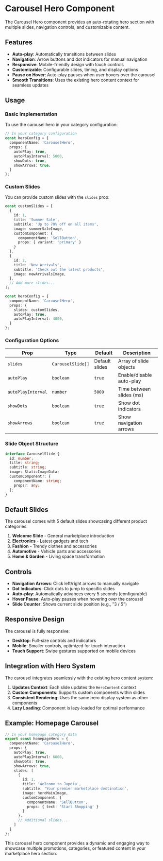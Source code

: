 # Carousel Hero Component

The Carousel Hero component provides an auto-rotating hero section with multiple slides, navigation controls, and customizable content.

## Features

- **Auto-play**: Automatically transitions between slides
- **Navigation**: Arrow buttons and dot indicators for manual navigation
- **Responsive**: Mobile-friendly design with touch controls
- **Customizable**: Configurable slides, timing, and display options
- **Pause on Hover**: Auto-play pauses when user hovers over the carousel
- **Smooth Transitions**: Uses the existing hero content context for seamless updates

## Usage

### Basic Implementation

To use the carousel hero in your category configuration:

```typescript
// In your category configuration
const heroConfig = {
  componentName: 'CarouselHero',
  props: {
    autoPlay: true,
    autoPlayInterval: 5000,
    showDots: true,
    showArrows: true,
  }
};
```

### Custom Slides

You can provide custom slides with the `slides` prop:

```typescript
const customSlides = [
  {
    id: 1,
    title: 'Summer Sale',
    subtitle: 'Up to 70% off on all items',
    image: summerSaleImage,
    customComponent: {
      componentName: 'SellButton',
      props: { variant: 'primary' }
    }
  },
  {
    id: 2,
    title: 'New Arrivals',
    subtitle: 'Check out the latest products',
    image: newArrivalsImage,
  },
  // Add more slides...
];

const heroConfig = {
  componentName: 'CarouselHero',
  props: {
    slides: customSlides,
    autoPlay: true,
    autoPlayInterval: 4000,
  }
};
```

### Configuration Options

| Prop | Type | Default | Description |
|------|------|---------|-------------|
| `slides` | `CarouselSlide[]` | Default slides | Array of slide objects |
| `autoPlay` | `boolean` | `true` | Enable/disable auto-play |
| `autoPlayInterval` | `number` | `5000` | Time between slides (ms) |
| `showDots` | `boolean` | `true` | Show dot indicators |
| `showArrows` | `boolean` | `true` | Show navigation arrows |

### Slide Object Structure

```typescript
interface CarouselSlide {
  id: number;
  title: string;
  subtitle: string;
  image: StaticImageData;
  customComponent?: {
    componentName: string;
    props?: any;
  };
}
```

## Default Slides

The carousel comes with 5 default slides showcasing different product categories:

1. **Welcome Slide** - General marketplace introduction
2. **Electronics** - Latest gadgets and tech
3. **Fashion** - Trendy clothes and accessories
4. **Automotive** - Vehicle parts and accessories  
5. **Home & Garden** - Living space transformation

## Controls

- **Navigation Arrows**: Click left/right arrows to manually navigate
- **Dot Indicators**: Click dots to jump to specific slides
- **Auto-play**: Automatically advances every 5 seconds (configurable)
- **Hover Pause**: Auto-play pauses when hovering over the carousel
- **Slide Counter**: Shows current slide position (e.g., "3 / 5")

## Responsive Design

The carousel is fully responsive:

- **Desktop**: Full-size controls and indicators
- **Mobile**: Smaller controls, optimized for touch interaction
- **Touch Support**: Swipe gestures supported on mobile devices

## Integration with Hero System

The carousel integrates seamlessly with the existing hero content system:

1. **Updates Context**: Each slide updates the `HeroContent` context
2. **Custom Components**: Supports custom components within slides
3. **Consistent Rendering**: Uses the same hero display system as other components
4. **Lazy Loading**: Component is lazy-loaded for optimal performance

## Example: Homepage Carousel

```typescript
// In your homepage category data
export const homepageHero = {
  componentName: 'CarouselHero',
  props: {
    autoPlay: true,
    autoPlayInterval: 6000,
    showDots: true,
    showArrows: true,
    slides: [
      {
        id: 1,
        title: 'Welcome to Jupeta',
        subtitle: 'Your premier marketplace destination',
        image: heroMainImage,
        customComponent: {
          componentName: 'SellButton',
          props: { text: 'Start Shopping' }
        }
      },
      // Additional slides...
    ]
  }
};
```

This carousel hero component provides a dynamic and engaging way to showcase multiple promotions, categories, or featured content in your marketplace hero section.
